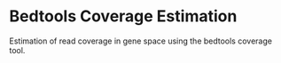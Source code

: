 # Bedtools Coverage Estimation

Estimation of read coverage in gene space using the bedtools coverage tool.


